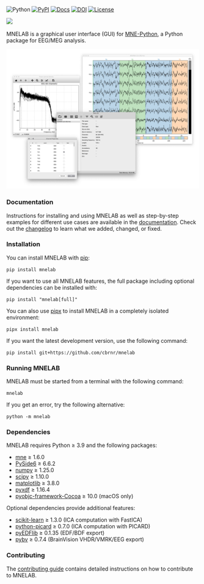 ![Python](https://img.shields.io/pypi/pyversions/mnelab.svg?logo=python&logoColor=white)
[![PyPI](https://img.shields.io/pypi/v/mnelab)](https://pypi.org/project/mnelab/)
[![Docs](https://readthedocs.org/projects/mnelab/badge/?version=latest)](https://mnelab.readthedocs.io/)
[![DOI](https://joss.theoj.org/papers/10.21105/joss.04650/status.svg)](https://doi.org/10.21105/joss.04650)
[![License](https://img.shields.io/github/license/cbrnr/mnelab)](LICENSE)

![](https://raw.githubusercontent.com/cbrnr/mnelab/main/mnelab/images/mnelab_logo.png)

MNELAB is a graphical user interface (GUI) for [MNE-Python](https://mne.tools/stable/index.html), a Python package for EEG/MEG analysis.

![](https://raw.githubusercontent.com/cbrnr/mnelab/main/mnelab.png)

### Documentation

Instructions for installing and using MNELAB as well as step-by-step examples for different use cases are available in the [documentation](https://mnelab.readthedocs.io/). Check out the [changelog](https://github.com/cbrnr/mnelab/blob/main/CHANGELOG.md) to learn what we added, changed, or fixed.


### Installation

You can install MNELAB with [pip](https://pip.pypa.io/en/stable/):

```
pip install mnelab
```

If you want to use all MNELAB features, the full package including optional dependencies can be installed with:

```
pip install "mnelab[full]"
```

You can also use [pipx](https://pypa.github.io/pipx/) to install MNELAB in a completely isolated environment:

```
pipx install mnelab
```

If you want the latest development version, use the following command:

```
pip install git+https://github.com/cbrnr/mnelab
```


### Running MNELAB

MNELAB must be started from a terminal with the following command:

```
mnelab
```

If you get an error, try the following alternative:

```
python -m mnelab
```

### Dependencies

MNELAB requires Python ≥ 3.9 and the following packages:
- [mne](https://mne.tools/stable/index.html) ≥ 1.6.0
- [PySide6](https://www.qt.io/qt-for-python) ≥ 6.6.2
- [numpy](http://www.numpy.org/) ≥ 1.25.0
- [scipy](https://scipy.org/) ≥ 1.10.0
- [matplotlib](https://matplotlib.org/) ≥ 3.8.0
- [pyxdf](https://github.com/xdf-modules/xdf-Python) ≥ 1.16.4
- [pyobjc-framework-Cocoa](https://pyobjc.readthedocs.io/en/latest/) ≥ 10.0 (macOS only)

Optional dependencies provide additional features:
- [scikit-learn](https://scikit-learn.org/stable/) ≥ 1.3.0 (ICA computation with FastICA)
- [python-picard](https://pierreablin.github.io/picard/) ≥ 0.7.0 (ICA computation with PICARD)
- [pyEDFlib](https://pyedflib.readthedocs.io/en/latest/) ≥ 0.1.35 (EDF/BDF export)
- [pybv](https://pybv.readthedocs.io/en/stable/) ≥ 0.7.4 (BrainVision VHDR/VMRK/EEG export)


### Contributing

The [contributing guide](https://github.com/cbrnr/mnelab/blob/main/CONTRIBUTING.md) contains detailed instructions on how to contribute to MNELAB.
